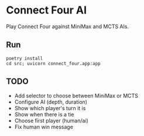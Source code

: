 # Connect Four AI

Play Connect Four against MiniMax and MCTS AIs.

## Run

```
poetry install
cd src; uvicorn connect_four.app:app
```

## TODO

- Add selector to choose between MiniMax or MCTS
- Configure AI (depth, duration)
- Show which player's turn it is
- Show when there is a tie
- Choose first player (human/ai)
- Fix human win message
